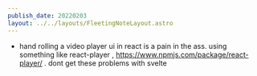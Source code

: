 ```yaml
---
publish_date: 20220203    
layout: ../../layouts/FleetingNoteLayout.astro
---
```

- hand rolling a video player ui in react is a pain in the ass. using something like react-player , https://www.npmjs.com/package/react-player/ . dont get these problems with svelte
